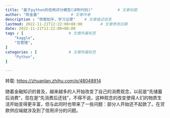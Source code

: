 ```yaml
---
title: "基于python的信用评分模型(详附代码)"           # 文章标题
author: "陈金鑫"              # 文章作者
description : "转载知乎，学习记录"    # 文章描述信息
lastmod: 2022-11-21T12:22:00+08:00        # 文章修改日期
date: 2022-11-21T12:22:00+08:00
tags : [                    # 文章所属标签
    "kaggle",
    "包管理",
]
categories : [              # 文章所属标签
    "Python",
]

---
```

转载: https://zhuanlan.zhihu.com/p/48048914

随着金融知识的普及，越来越多的人开始改变了自己的消费观念，以前是“先储蓄后消费”，现在是“先消费后还钱”，不得不说，这种观念的改变使得人们的物质生活开始变得更丰富，但与此同时也带来了一些问题：部分人开始还不起款了。在贷款供应端就涉及到了信用评分的问题。
